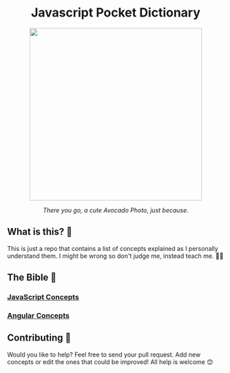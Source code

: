 <h1 align="center">Javascript Pocket Dictionary</h1>

<div align="center">
    <img src="https://designshop-6aa0.kxcdn.com/photos/avocuddle-fun-love-funny-cards-send-online-9954_81.jpg" width="400"/>
  <br>
  <p>
    <em>There you go, a cute Avocado Photo, just because.
    </em>
  </p>
</div>

## What is this? 🤔
This is just a repo that contains a list of concepts explained as I personally understand them. I might be wrong so don't judge me, instead teach me. 👩‍🏫

## The Bible 📖

### <a href="javascript.md">JavaScript Concepts</a>

### <a href="angular.md">Angular Concepts</a>

## Contributing 🙋
Would you like to help? Feel free to send your pull request. Add new concepts or edit the ones that could be improved! All help is welcome 😊



